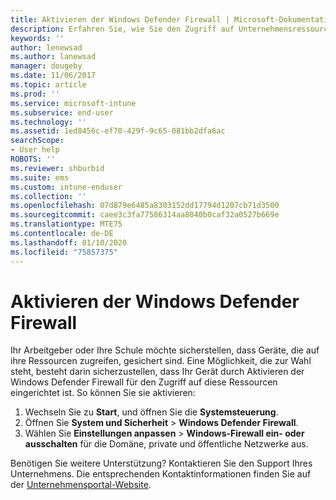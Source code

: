 ```yaml
---
title: Aktivieren der Windows Defender Firewall | Microsoft-Dokumentation
description: Erfahren Sie, wie Sie den Zugriff auf Unternehmensressourcen von Ihrem Windows 10-Gerät aus zulassen, indem Sie die Firewall aktivieren.
keywords: ''
author: lenewsad
ms.author: lanewsad
manager: dougeby
ms.date: 11/06/2017
ms.topic: article
ms.prod: ''
ms.service: microsoft-intune
ms.subservice: end-user
ms.technology: ''
ms.assetid: 1ed8456c-ef70-429f-9c65-081bb2dfa6ac
searchScope:
- User help
ROBOTS: ''
ms.reviewer: shburbid
ms.suite: ems
ms.custom: intune-enduser
ms.collection: ''
ms.openlocfilehash: 07d879e6485a8303152dd17794d1207cb71d3500
ms.sourcegitcommit: caee3c3fa77586314aa8040b0caf32a0527b669e
ms.translationtype: MTE75
ms.contentlocale: de-DE
ms.lasthandoff: 01/10/2020
ms.locfileid: "75857375"
---
```

# <a name="turn-on-your-windows-defender-firewall"></a>Aktivieren der Windows Defender Firewall

Ihr Arbeitgeber oder Ihre Schule möchte sicherstellen, dass Geräte, die auf ihre Ressourcen zugreifen, gesichert sind. Eine Möglichkeit, die zur Wahl steht, besteht darin sicherzustellen, dass Ihr Gerät durch Aktivieren der Windows Defender Firewall für den Zugriff auf diese Ressourcen eingerichtet ist. So können Sie sie aktivieren:

1. Wechseln Sie zu **Start**, und öffnen Sie die **Systemsteuerung**.
2. Öffnen Sie **System und Sicherheit** > **Windows Defender Firewall**.
3. Wählen Sie **Einstellungen anpassen** > **Windows-Firewall ein- oder ausschalten** für die Domäne, private und öffentliche Netzwerke aus.

Benötigen Sie weitere Unterstützung? Kontaktieren Sie den Support Ihres Unternehmens. Die entsprechenden Kontaktinformationen finden Sie auf der [Unternehmensportal-Website](https://go.microsoft.com/fwlink/?linkid=2010980).
